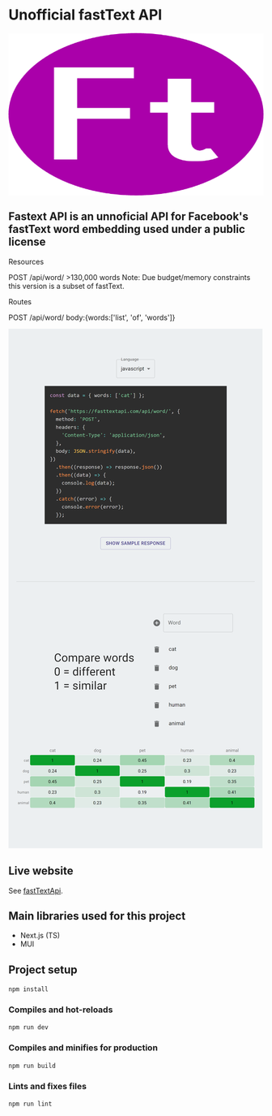 # Unofficial fastText API

<div style="display:flex; flex-direction:column;"><img src="https://github.com/FrederickRoman/fasttextAPI/blob/main/docs/branding/logo.png" alt="Unofficial fastText API logo" height="320"/>
</div>

## Fastext API is an unnoficial API for Facebook's fastText word embedding used under a public license

Resources

POST /api/word/ >130,000 words Note: Due budget/memory constraints this version is a subset of fastText.

Routes

POST /api/word/ body:{words:['list', 'of', 'words']}

<img src="https://github.com/FrederickRoman/fasttextAPI/blob/main/docs/screenshots/home_demo_iPad.png" alt="fastText API iPad screenshot" /> 
 
## Live website

See [fastTextApi](https://www.fasttextapi.com).

## Main libraries used for this project

+ Next.js (TS)
+ MUI


## Project setup

```
npm install
```

### Compiles and hot-reloads

```
npm run dev
```

### Compiles and minifies for production

```
npm run build
```

### Lints and fixes files

```
npm run lint
```
